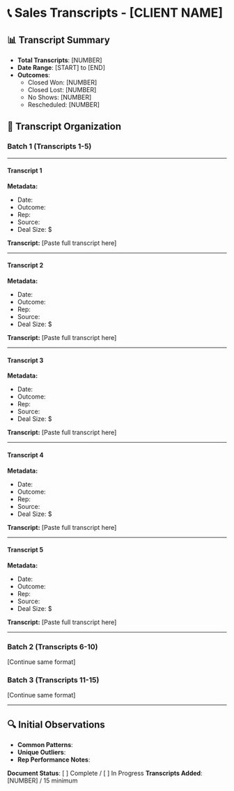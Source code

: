 # 📞 Sales Transcripts - [CLIENT NAME]

## 📊 Transcript Summary
- **Total Transcripts**: [NUMBER]
- **Date Range**: [START] to [END]
- **Outcomes**:
  - Closed Won: [NUMBER]
  - Closed Lost: [NUMBER]
  - No Shows: [NUMBER]
  - Rescheduled: [NUMBER]

## 📁 Transcript Organization

### Batch 1 (Transcripts 1-5)
---

#### Transcript 1
**Metadata:**
- Date: 
- Outcome: 
- Rep: 
- Source: 
- Deal Size: $

**Transcript:**
[Paste full transcript here]

---

#### Transcript 2
**Metadata:**
- Date: 
- Outcome: 
- Rep: 
- Source: 
- Deal Size: $

**Transcript:**
[Paste full transcript here]

---

#### Transcript 3
**Metadata:**
- Date: 
- Outcome: 
- Rep: 
- Source: 
- Deal Size: $

**Transcript:**
[Paste full transcript here]

---

#### Transcript 4
**Metadata:**
- Date: 
- Outcome: 
- Rep: 
- Source: 
- Deal Size: $

**Transcript:**
[Paste full transcript here]

---

#### Transcript 5
**Metadata:**
- Date: 
- Outcome: 
- Rep: 
- Source: 
- Deal Size: $

**Transcript:**
[Paste full transcript here]

---

### Batch 2 (Transcripts 6-10)
[Continue same format]

### Batch 3 (Transcripts 11-15)
[Continue same format]

---

## 🔍 Initial Observations
- **Common Patterns**: 
- **Unique Outliers**: 
- **Rep Performance Notes**: 

**Document Status**: [ ] Complete / [ ] In Progress
**Transcripts Added**: [NUMBER] / 15 minimum 